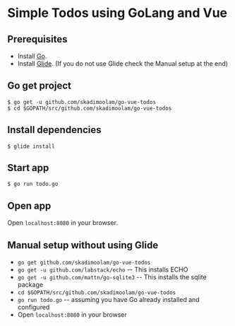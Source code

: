 # Simple Todos using GoLang and Vue

## Prerequisites

- Install [Go](https://golang.org).
- Install [Glide](https://glide.sh/). (If you do not use Glide check the Manual setup at the end)

## Go get project

```
$ go get -u github.com/skadimoolam/go-vue-todos
$ cd $GOPATH/src/github.com/skadimoolam/go-vue-todos
```

## Install dependencies

```
$ glide install
```

## Start app
```
$ go run todo.go
```

## Open app

Open `localhost:8080` in your browser.

## Manual setup without using Glide
 - `go get github.com/skadimoolam/go-vue-todos`
 - `go get -u github.com/labstack/echo` -- This installs ECHO
 - `go get -u github.com/mattn/go-sqlite3` -- This installs the sqlite package
 - `cd $GOPATH/src/github.com/skadimoolam/go-vue-todos`
 - `go run todo.go`  -- assuming you have Go already installed and configured
 - Open `localhost:8080` in your browser
